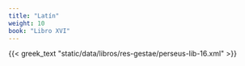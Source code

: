 ```yaml
---
title: "Latín"
weight: 10
book: "Libro XVI"
---
```

{{< greek_text "static/data/libros/res-gestae/perseus-lib-16.xml" >}}
